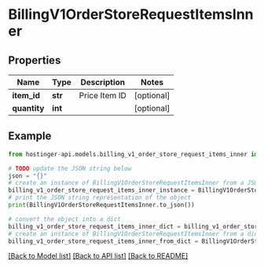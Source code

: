 # BillingV1OrderStoreRequestItemsInner


## Properties

Name | Type | Description | Notes
------------ | ------------- | ------------- | -------------
**item_id** | **str** | Price Item ID | [optional] 
**quantity** | **int** |  | [optional] 

## Example

```python
from hostinger-api.models.billing_v1_order_store_request_items_inner import BillingV1OrderStoreRequestItemsInner

# TODO update the JSON string below
json = "{}"
# create an instance of BillingV1OrderStoreRequestItemsInner from a JSON string
billing_v1_order_store_request_items_inner_instance = BillingV1OrderStoreRequestItemsInner.from_json(json)
# print the JSON string representation of the object
print(BillingV1OrderStoreRequestItemsInner.to_json())

# convert the object into a dict
billing_v1_order_store_request_items_inner_dict = billing_v1_order_store_request_items_inner_instance.to_dict()
# create an instance of BillingV1OrderStoreRequestItemsInner from a dict
billing_v1_order_store_request_items_inner_from_dict = BillingV1OrderStoreRequestItemsInner.from_dict(billing_v1_order_store_request_items_inner_dict)
```
[[Back to Model list]](../README.md#documentation-for-models) [[Back to API list]](../README.md#documentation-for-api-endpoints) [[Back to README]](../README.md)


